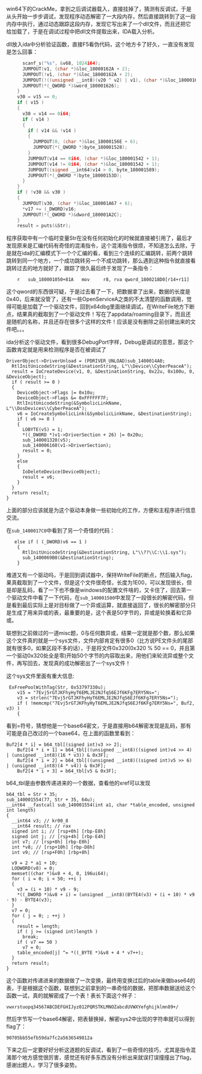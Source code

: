 win64下的CrackMe，拿到之后调试器载入，直接挂掉了，猜测有反调试，于是从头开始一步步调试，发现程序动态解密了一大段内存，然后直接跳转到了这一段内存中执行，通过动态跟踪这段内存，发现它写出来了一个dll文件，而且还把它给加载了，于是在调试过程中把dll文件提取出来，IDA载入分析。

dll放入ida中分析验证函数，直接F5看伪代码，这个地方卡了好久，一直没有发现是怎么回事：

```cpp
      scanf_s("%s", &v68, 1024i64);
      JUMPOUT(v1, (char *)&loc_18000162A + 2);
      JUMPOUT(!v1, (char *)&loc_18000162A + 2);
      JUMPOUT(!((unsigned __int8)(v20 ^ v2) | v1), (char *)&loc_18000166F + 3);
      JUMPOUT(*(_QWORD *)&word_180001626);
    }
    v30 = v15 == 0;
    if ( v15 )
    {
      v30 = v14 == 0i64;
      if ( v14 )
      {
        if ( v14 && !v14 )
        {
          JUMPOUT(0, (char *)&loc_18000156E + 6);
          JUMPOUT(*(_QWORD *)byte_180001528);
        }
        JUMPOUT(v14 == 0i64, (char *)&loc_180001542 + 1);
        JUMPOUT(v14 != 0i64, (char *)&loc_180001542 + 1);
        JUMPOUT((signed __int64)v14 > 0, byte_180001589);
        JUMPOUT(*(_QWORD *)byte_18000153D);
      }
    }
    if ( !v30 && v30 )
    {
      JUMPOUT(v30, (char *)&loc_180001A67 + 6);
      *v17 += (_DWORD)v16;
      JUMPOUT(*(_QWORD *)&dword_180001A2C);
    }
    result = puts(&Str);
```

程序获取中有一个临时变量Str在没有任何初始化的时候就直接被引用了，最后才发现原来是汇编代码有奇怪的混淆指令，这个混淆指令很烦，不知道怎么去除，于是就在ida的汇编模式下一个个汇编的看，看到三个连续的汇编跳转，前两个跳转跳转到同一个地方，一个成功跳转另一个不成功跳转，那么遇到这种指令就直接看跳转过去的地方就好了，跟踪了很久最后终于发现了一条指令：

```
	r	sub_180001050+81A	mov     r8, rva qword_1800218D0[r14+r11]
```

这个qword的东西很可疑，于是过去看了一下，把数据拿了出来，数据的长度是0x40，后来就没管了，还有一些OpenServiceA之类的不太清楚的函数调用，觉得可能是加载了一个驱动文件，回到x64dbg里面继续调试，在WriteFile地方下断点，结果真的截取到了一个驱动文件！写在了appdata/roaming目录下，而且还是随机的名称，并且还存在很多个这样的文件！应该是没有删除之前创建出来的文件吧。。。

ida分析这个驱动文件，看到很多DebugPort字样，Debug是调试的意思，那这个函数肯定就是用来检测程序是否在被调试了

```
DriverObject->DriverUnload = (PDRIVER_UNLOAD)sub_1400014A0;
  RtlInitUnicodeString(&DestinationString, L"\\Device\\CyberPeaceA");
  result = IoCreateDevice(v1, 0, &DestinationString, 0x22u, 0x100u, 0, &DeviceObject);
  if ( result >= 0 )
  {
    DeviceObject->Flags |= 0x10u;
    DeviceObject->Flags &= 0xFFFFFF7F;
    RtlInitUnicodeString(&SymbolicLinkName, L"\\DosDevices\\CyberPeaceA");
    v6 = IoCreateSymbolicLink(&SymbolicLinkName, &DestinationString);
    if ( v6 >= 0 )
    {
      LOBYTE(v5) = 1;
      *((_DWORD *)v1->DriverSection + 26) |= 0x20u;
      sub_140001320(v5);
      sub_140006160(v1->DriverSection);
      result = 0;
    }
    else
    {
      IoDeleteDevice(DeviceObject);
      result = v6;
    }
  }
  return result;
}
```

上面的部分应该就是为这个驱动本身做一些初始化的工作，方便和主程序进行信息交流。

在`sub_1400017C0`中看到了另一个奇怪的代码：

```
   else if ( (_DWORD)v6 == 1 )
    {
      RtlInitUnicodeString(&DestinationString, L"\\??\\C:\\1.sys");
      sub_1400069B0(&DestinationString);
    }
```

难道又有一个驱动吗，于是回到调试器中，保持WriteFile的断点，然后输入flag，果真截取到了一个文件，但是这个文件很奇怪，长度为1E00，可以发现很长，但是却是乱码，看了一下也不像是windows的配置文件啥的，又卡住了，回去第一个驱动文件中看了一下代码，在`sub_140001500`中发现了一段很长的解密代码，但是看到最后实际上是对目标做了一个异或运算，就直接返回了，很长的解密部分只是生成了用来异或的表，最重要的是，这个表是50字节的，异或是轮换着和它异或。

联想到之前做过的一道misc题，0与任何数异或，结果一定就是那个数，那么如果这个文件真的就是一个sys文件，文件内部肯定有很多0（比方说PE文件头的尾部就有很多0，如果区段不多的话），于是将文件0x320(0x320 % 50 == 0，并且第一个驱动0x320处全是零)开始50个字节的内容取出来，用他们来轮流异或整个文件，再写回去，发现真的成功解密出了一个sys文件！

这个sys文件里面有重大信息:

```
 ExFreePoolWithTag(Str, 0x53797330u);
    v15 = "7Evj5rGTJKFhyHyT6EMLJE2NJfqS6EJf6KFg7ERY5Ns=";
    v3 = strlen("7Evj5rGTJKFhyHyT6EMLJE2NJfqS6EJf6KFg7ERY5Ns=");
    if ( !memcmp("7Evj5rGTJKFhyHyT6EMLJE2NJfqS6EJf6KFg7ERY5Ns=", Buf2, v3) )
    {
```

看到=符号，猜想他是一个base64密文，于是直接用b64解密发现是乱码，那有可能是自己改过的一个base64，在上面的函数里看到：

```
Buf2[4 * i] = b64_tbl[(signed int)v3 >> 2];
    Buf2[4 * i + 1] = b64_tbl[((unsigned __int8)((signed int)v4 >> 4) | (unsigned __int8)(16 * v3)) & 0x3F];
    Buf2[4 * i + 2] = b64_tbl[((unsigned __int8)((signed int)v5 >> 6) | (unsigned __int8)(4 * v4)) & 0x3F];
    Buf2[4 * i + 3] = b64_tbl[v5 & 0x3F];
```

b64_tbl是由参数传递进来的一个数据，查看他的xref可以发现

```
b64_tbl = Str + 35;
sub_140001554(77, Str + 35, 64u);
__int64 __fastcall sub_140001554(int a1, char *table_encoded, unsigned int length)
{
  __int64 v3; // kr00_8
  __int64 result; // rax
  signed int i; // [rsp+0h] [rbp-E8h]
  signed int j; // [rsp+4h] [rbp-E4h]
  int v7; // [rsp+8h] [rbp-E0h]
  int *v8; // [rsp+10h] [rbp-D8h]
  int v9; // [rsp+F0h] [rbp+8h]

  v9 = 2 * a1 + 10;
  LODWORD(v8) = 0;
  memset((char *)&v8 + 4, 0, 196ui64);
  for ( i = 0; i < 50; ++i )
  {
    v3 = (i + 10) * v9 - 9;
    *((_DWORD *)&v8 + i) = (unsigned __int8)(BYTE4(v3) + (i + 10) * v9 - 9) - BYTE4(v3);
  }
  v7 = 0;
  for ( j = 0; ; ++j )
  {
    result = length;
    if ( j >= (signed int)length )
      break;
    if ( v7 == 50 )
      v7 = 0;
    table_encoded[j] ^= *((_BYTE *)&v8 + 4 * v7++);
  }
  return result;
}
```

这个函数对传递进来的数据做了一次变换，最终用变换过后的table来做base64的表，于是根据这个函数，联想到之前拿到的一串奇怪的数据，把那串数据送给这个函数一试，真的就解密成了一个表！表长下面这个样子：

`vwxrstuopq34567ABCDEFGHIJyz012PQRSTKLMNOZabcdUVWXYefghijklmn89+/`

然后字节写一个base64解密，把表替换掉，解密sys2中出现的字符串就可以得到flag了：

`90705bb55efb59da7fc2a5636549812a`

下来之后一定要好好分析这道题的反调试，看到了一些奇怪的技巧，尤其是指令混淆那个地方感觉很厉害，感觉还有好多东西没有分析出来就误打误撞撞出了flag，感谢出题人，学习了很多姿势。